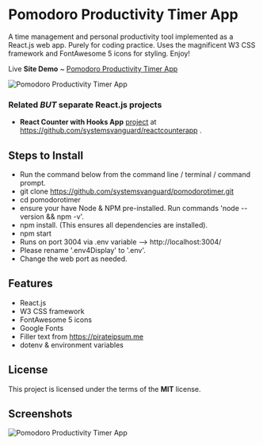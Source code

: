 # Pomodoro Productivity Timer App 
A time management and personal productivity tool implemented as a React.js web app. Purely for coding practice.  Uses the magnificent W3 CSS framework and FontAwesome 5 icons for styling.  Enjoy! 

Live **Site Demo** ~ [Pomodoro Productivity Timer App](http://pomodorotimer.ryanhunter.ca/) 

![Pomodoro Productivity Timer App](http://ryanhunter.ca/images/portfolio/pomodorotimer.png)


### Related *BUT* separate React.js projects 
- **React Counter with Hooks App** [project](https://github.com/systemsvanguard/reactcounterapp) at https://github.com/systemsvanguard/reactcounterapp .


## Steps to Install 
- Run the command below from the command line / terminal / command prompt.
- git clone https://github.com/systemsvanguard/pomodorotimer.git  
- cd pomodorotimer
- ensure your have Node & NPM pre-installed. Run commands 'node --version && npm -v'.
- npm install.  (This ensures all dependencies are installed).
- npm start
- Runs on port 3004 via .env variable --> http://localhost:3004/ 
- Please rename '.env4Display' to '.env'.
- Change the web port as needed.


## Features
- React.js
- W3 CSS framework 
- FontAwesome 5 icons
- Google Fonts
- Filler text from https://pirateipsum.me 
- dotenv & environment variables



## License
This project is licensed under the terms of the **MIT** license.


## Screenshots 

![Pomodoro Productivity Timer App](http://ryanhunter.ca/images/portfolio/pomodorotimer.png)

